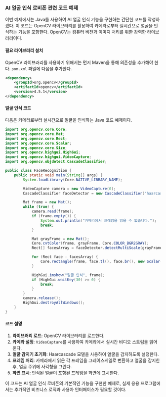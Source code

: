 ### AI 얼굴 인식 로비폰 관련 코드 예제

이번 예제에서는 Java를 사용하여 AI 얼굴 인식 기능을 구현하는 간단한 코드를 작성하겠다. 이 코드는 OpenCV 라이브러리를 활용하여 카메라로부터 실시간으로 얼굴을 인식하는 기능을 포함한다. OpenCV는 컴퓨터 비전과 이미지 처리를 위한 강력한 라이브러리이다.

#### 필요 라이브러리 설치

OpenCV 라이브러리를 사용하기 위해서는 먼저 Maven을 통해 의존성을 추가해야 한다. `pom.xml` 파일에 다음을 추가한다.

```xml
<dependency>
    <groupId>org.opencv</groupId>
    <artifactId>opencv</artifactId>
    <version>4.5.1</version>
</dependency>
```

#### 얼굴 인식 코드

다음은 카메라로부터 실시간으로 얼굴을 인식하는 Java 코드 예제이다.

```java
import org.opencv.core.Core;
import org.opencv.core.Mat;
import org.opencv.core.Rect;
import org.opencv.core.Scalar;
import org.opencv.core.Size;
import org.opencv.highgui.HighGui;
import org.opencv.highgui.VideoCapture;
import org.opencv.objdetect.CascadeClassifier;

public class FaceRecognition {
    public static void main(String[] args) {
        System.loadLibrary(Core.NATIVE_LIBRARY_NAME);

        VideoCapture camera = new VideoCapture(0);
        CascadeClassifier faceDetector = new CascadeClassifier("haarcascade_frontalface_alt.xml");

        Mat frame = new Mat();
        while (true) {
            camera.read(frame);
            if (frame.empty()) {
                System.out.println("카메라에서 프레임을 읽을 수 없습니다.");
                break;
            }

            Mat grayFrame = new Mat();
            Core.cvtColor(frame, grayFrame, Core.COLOR_BGR2GRAY);
            Rect[] facesArray = faceDetector.detectMultiScale(grayFrame, 1.1, 3);

            for (Rect face : facesArray) {
                Core.rectangle(frame, face.tl(), face.br(), new Scalar(0, 255, 0), 2);
            }

            HighGui.imshow("얼굴 인식", frame);
            if (HighGui.waitKey(30) >= 0) {
                break;
            }
        }
        camera.release();
        HighGui.destroyAllWindows();
    }
}
```

#### 코드 설명

1. **라이브러리 로드**: OpenCV 라이브러리를 로드한다.
2. **카메라 설정**: `VideoCapture`를 사용하여 카메라에서 실시간 비디오 스트림을 읽어온다.
3. **얼굴 감지기 초기화**: Haarcascade 모델을 사용하여 얼굴을 감지하도록 설정한다.
4. **프레임 처리**: 카메라에서 읽은 각 프레임을 그레이스케일로 변환하고 얼굴을 감지한 후, 얼굴 주위에 사각형을 그린다.
5. **화면 표시**: 인식된 얼굴이 포함된 프레임을 화면에 표시한다.

이 코드는 AI 얼굴 인식 로비폰의 기본적인 기능을 구현한 예제로, 실제 응용 프로그램에서는 추가적인 비즈니스 로직과 사용자 인터페이스가 필요할 것이다.